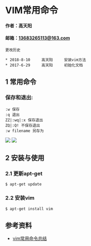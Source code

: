 # VIM常用命令

#### 作者：高天阳
#### 邮箱：13683265113@163.com

```
更改历史

* 2018-8-10	    高天阳	    安装vim方法
* 2017-6-29     高天阳	    初始化文档

```
## 1 常用命令

### 保存和退出:

```
:w 保存
:q 退出
ZZ|:wq|:x 保存退出
ZQ|:Q! 不保存退出
:w filename 另存为
```

![](../../assets/vimCode.png)
![](../../assets/vimKeyboard.jpg)

## 2 安装与使用

### 2.1 更新apt-get

```
$ apt-get update
```

### 2.2 安装vim

```
$ apt-get install vim
```

## 参考资料

* [vim常用命令总结](http://www.cnblogs.com/Nice-Boy/p/6124177.html)

